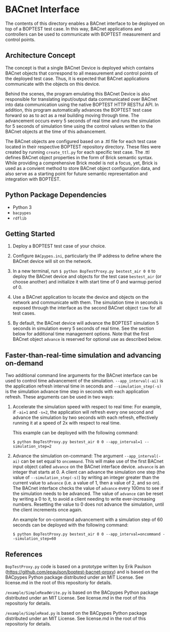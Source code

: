 # BACnet Interface

The contents of this directory enables a BACnet interface to be deployed on top of a BOPTEST test case.
In this way, BACnet applications and controllers can be used to communicate with BOPTEST measurement and control points.

## Architecture Concept

The concept is that a single BACnet Device is deployed which contains BACnet objects that correspond to all measurement and control points of the deployed test case.
Thus, it is expected that BACnet applications communicate with the objects on this device.

Behind the scenes, the program emulating this BACnet Device is also responsible for translating input/output data communicated over BACnet into data communication using the native BOPTEST HTTP RESTful API.  In addition, this program automatically advances the BOPTEST test case forward so as to act as a real building moving through time.  The advancement occurs every 5 seconds of real time and runs the simulation for 5 seconds of simulation time using the control values written to the BACnet objects at the time of this advancement.

The BACnet objects are configured based on a .ttl file for each test case located in their respective BOPTEST repository directory.  These files were created by running ``create_ttl.py`` for each specific test case.  The .ttl defines BACnet object properties in the form of Brick semantic syntax.  While providing a comprehensive Brick model is not a focus, yet, Brick is used as a convient method to store BACnet object configuration data, and also serve as a starting point for future semantic representation and integration with BOPTEST.

## Python Package Dependencies

- Python 3
- ``bacpypes``
- ``rdflib``

## Getting Started

1. Deploy a BOPTEST test case of your choice.

2. Configure ``BACpypes.ini``, particularly the IP address to define where the BACnet device will sit on the network.

3. In a new terminal, run ``$ python BopTestProxy.py bestest_air 0 0`` to deploy the BACnet device and objects for the test case ``bestest_air`` (or choose another) and initialize it with start time of 0 and warmup period of 0.

4. Use a BACnet application to locate the device and objects on the network and communicate with them. The simulation time in seconds is exposed through the interface as the second BACnet object ``time`` for all test cases.

5. By default, the BACnet device will advance the BOPTEST simulation 5 seconds in simulation every 5 seconds of real time.  See the section below for additional time management options.  Note that the first BACnet object ``advance`` is reserved for optional use as described below.

## Faster-than-real-time simulation and advancing on-demand

Two additional command line arguments for the BACnet interface can be used to control time advancement of the simulation. ``--app_interval(-ai)`` is the application refresh interval time in seconds and ``--simulation_step(-s)`` is the simulation advance time step in seconds with each application refresh. These arguments can be used in two ways:

1. Accelerate the simulation speed with respect to real time: For example, if ``-ai=1`` and ``-s=2``, the application will refresh every one second and advance the simulation by two seconds with each refresh, effectively running it at a speed of 2x with respect to real time.

    This example can be deployed with the following command:

    ```
    $ python BopTestProxy.py bestest_air 0 0 --app_interval=1 --simulation_step=2
    ```

2. Advance the simulation on-command: The argument ``--app_interval(-ai)`` can be set equal to ``oncommand``. This will make use of the first BACnet input object called ``advance`` on the BACnet interface device. ``advance`` is an integer that starts at 0.  A client can advance the simulation one step (the value of ``--simulation_step(-s)``) by writing an integer greater than the current value to ``advance`` (i.e. a value of 1, then a value of 2, and so on). The BACnet interface checks the value of ``advance`` every 100ms to see if the simulation needs to be advanced. The value of ``advance`` can be reset by writing a 0 to it, to avoid a client needing to write ever-increasing numbers. Resetting the value to 0 does not advance the simulation, until the client increments once again.

    An example for on-command advancement with a simulation step of 60 seconds can be deployed with the following command:

    ```
    $ python BopTestProxy.py bestest_air 0 0 --app_interval=oncommand --simulation_step=60
    ```


## References

``BopTestProxy.py`` code is based on a prototype written by Erik Paulson (https://github.com/epaulson/boptest-bacnet-proxy)
and is based on the BACpypes Python package distributed under an
MIT License.  See license.md in the root of this repositoriy for details.

``/example/SimpleReadWrite.py`` is based on the BACpypes Python package distributed under an
MIT License.  See license.md in the root of this repositoriy for details.

``/example/SimpleRead.py`` is based on the BACpypes Python package distributed under an
MIT License.  See license.md in the root of this repositoriy for details.
